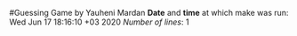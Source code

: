#Guessing Game by Yauheni Mardan
**Date** and **time** at which make was run: Wed Jun 17 18:16:10 +03 2020
*Number of lines*:        1
